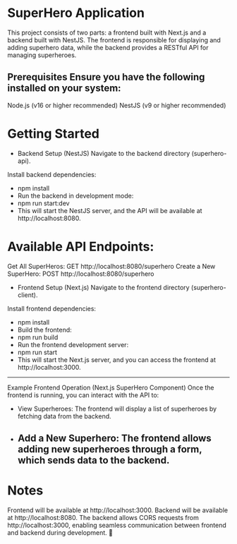 # SuperHero Application
This project consists of two parts: a frontend built with Next.js and a backend built with NestJS. The frontend is responsible for displaying and adding superhero data, while the backend provides a RESTful API for managing superheroes.

Prerequisites
Ensure you have the following installed on your system:
---

Node.js (v16 or higher recommended)
NestJS (v9 or higher recommended)

# Getting Started
- Backend Setup (NestJS)
Navigate to the backend directory (superhero-api).

Install backend dependencies:

- npm install
- Run the backend in development mode:
- npm run start:dev
- This will start the NestJS server, and the API will be available at http://localhost:8080.

# Available API Endpoints:
Get All SuperHeros: GET http://localhost:8080/superhero
Create a New SuperHero: POST http://localhost:8080/superhero

- Frontend Setup (Next.js)
Navigate to the frontend directory (superhero-client).

Install frontend dependencies:

- npm install
- Build the frontend:
- npm run build
- Run the frontend development server:
- npm run start
- This will start the Next.js server, and you can access the frontend at http://localhost:3000.
  
---
Example Frontend Operation (Next.js SuperHero Component)
Once the frontend is running, you can interact with the API to:

- View Superheroes: The frontend will display a list of superheroes by fetching data from the backend.
- Add a New Superhero: The frontend allows adding new superheroes through a form, which sends data to the backend.
  ---
# Notes
Frontend will be available at http://localhost:3000.
Backend will be available at http://localhost:8080.
The backend allows CORS requests from http://localhost:3000, enabling seamless communication between frontend and backend during development. 🚀
